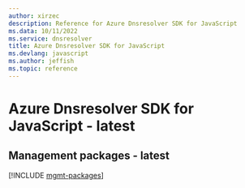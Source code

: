 ```yaml
---
author: xirzec
description: Reference for Azure Dnsresolver SDK for JavaScript
ms.data: 10/11/2022
ms.service: dnsresolver
title: Azure Dnsresolver SDK for JavaScript
ms.devlang: javascript
ms.author: jeffish
ms.topic: reference
---
```

# Azure Dnsresolver SDK for JavaScript - latest

## Management packages - latest
[!INCLUDE [mgmt-packages](dnsresolver-mgmt-index.md)]